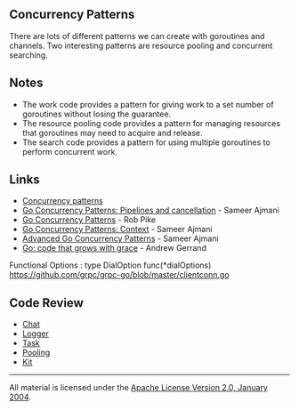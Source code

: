 ## Concurrency Patterns
There are lots of different patterns we can create with goroutines and channels. Two interesting patterns are resource pooling and concurrent searching.

## Notes

* The work code provides a pattern for giving work to a set number of goroutines without losing the guarantee.
* The resource pooling code provides a pattern for managing resources that goroutines may need to acquire and release.
* The search code provides a pattern for using multiple goroutines to perform concurrent work.

## Links

* [Concurrency patterns](https://github.com/gobridge/concurrency-patterns)
* [Go Concurrency Patterns: Pipelines and cancellation](https://blog.golang.org/pipelines) - Sameer Ajmani
* [Go Concurrency Patterns](https://talks.golang.org/2012/concurrency.slide#1) - Rob Pike
* [Go Concurrency Patterns: Context](https://blog.golang.org/context) - Sameer Ajmani
* [Advanced Go Concurrency Patterns](https://blog.golang.org/advanced-go-concurrency-patterns) - Sameer Ajmani
* [Go: code that grows with grace](https://talks.golang.org/2012/chat.slide) - Andrew Gerrand

Functional Options : type DialOption func(*dialOptions)
https://github.com/grpc/grpc-go/blob/master/clientconn.go

## Code Review

* [Chat](chat)
* [Logger](logger)
* [Task](task)
* [Pooling](pool)
* [Kit](https://github.com/ardanlabs/kit)
___
All material is licensed under the [Apache License Version 2.0, January 2004](http://www.apache.org/licenses/LICENSE-2.0).
